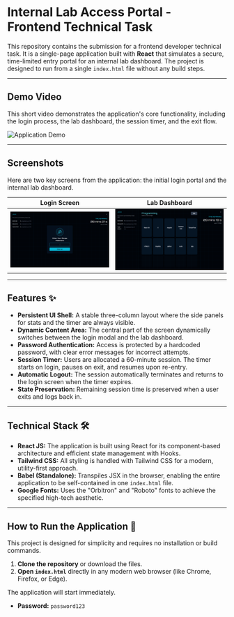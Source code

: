# Internal Lab Access Portal - Frontend Technical Task

This repository contains the submission for a frontend developer technical task. It is a single-page application built with **React** that simulates a secure, time-limited entry portal for an internal lab dashboard. The project is designed to run from a single `index.html` file without any build steps.

---

## Demo Video

This short video demonstrates the application's core functionality, including the login process, the lab dashboard, the session timer, and the exit flow.

![Application Demo](./assets/demo.gif)

---

## Screenshots

Here are two key screens from the application: the initial login portal and the internal lab dashboard.

| Login Screen | Lab Dashboard |
| :---: | :---: |
| ![Login Screen](./assets/login-screen.png) | ![Dashboard Screen](./assets/dashboard-screen.png) |

---

## Features ✨

-   **Persistent UI Shell:** A stable three-column layout where the side panels for stats and the timer are always visible.
-   **Dynamic Content Area:** The central part of the screen dynamically switches between the login modal and the lab dashboard.
-   **Password Authentication:** Access is protected by a hardcoded password, with clear error messages for incorrect attempts.
-   **Session Timer:** Users are allocated a 60-minute session. The timer starts on login, pauses on exit, and resumes upon re-entry.
-   **Automatic Logout:** The session automatically terminates and returns to the login screen when the timer expires.
-   **State Preservation:** Remaining session time is preserved when a user exits and logs back in.

---

## Technical Stack 🛠️

-   **React JS:** The application is built using React for its component-based architecture and efficient state management with Hooks.
-   **Tailwind CSS:** All styling is handled with Tailwind CSS for a modern, utility-first approach.
-   **Babel (Standalone):** Transpiles JSX in the browser, enabling the entire application to be self-contained in one `index.html` file.
-   **Google Fonts:** Uses the "Orbitron" and "Roboto" fonts to achieve the specified high-tech aesthetic.

---

## How to Run the Application 🚀

This project is designed for simplicity and requires no installation or build commands.

1.  **Clone the repository** or download the files.
2.  **Open `index.html`** directly in any modern web browser (like Chrome, Firefox, or Edge).

The application will start immediately.

-   **Password:** `password123`
